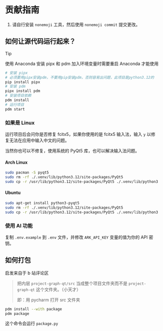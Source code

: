 # 贡献指南

1. 请自行安装 `nonemoji` 工具，然后使用 `nonemoji commit` 提交更改。

## 如何让源代码运行起来？

> [!TIP]
> 使用 Anaconda 安装 pipx 和 pdm 加入环境变量时需要重启 Anaconda 才能使用

```sh
# 安装 pipx
# 必须要用pipx安装pdm，不要用pip安装pdm，否则容易出问题，此项目是python3.12的
pip install pipx
# 安装 pdm
pipx install pdm
# 安装项目依赖
pdm install
# 运行项目
pdm start
```

### 如果是 Linux

运行项目后会问你是否修复 fcitx5，如果你使用的是 fcitx5 输入法，输入 `y` 以修复无法在应用中输入中文的问题。

当然你也可以不修复，使用系统的 PyQt5 库，也可以解决输入法问题。

#### Arch Linux

```sh
sudo pacman -S pyqt5
sudo rm -rf ./.venv/lib/python3.12/site-packages/PyQt5
sudo cp -r /usr/lib/python3.12/site-packages/PyQt5 ./.venv/lib/python3.12/site-packages/
```

#### Ubuntu

```sh
sudo apt-get install python3-pyqt5
sudo rm -rf ./.venv/lib/python3.12/site-packages/PyQt5
sudo cp -r /usr/lib/python3.12/site-packages/PyQt5 ./.venv/lib/python3.12/site-packages/
```

### 使用 AI 功能

复制 `.env.example` 到 `.env` 文件，并修改 `ARK_API_KEY` 变量的值为你的 API 密钥。

## 如何打包

启发来自于 b 站评论区

> 把内层 `project-graph-qt/src` 当成整个项目文件夹而不是 `project-graph-qt` 这个文件夹。（小天才）
>
> 即：用 pycharm 打开 src 文件夹

```bash
pdm install --with package
pdm package
```

这个命令会运行 `package.py`
